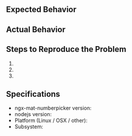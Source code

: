 ## Expected Behavior


## Actual Behavior


## Steps to Reproduce the Problem

  1.
  1.
  1.

## Specifications

  - ngx-mat-numberpicker version:
  - nodejs version:
  - Platform (Linux / OSX / other):
  - Subsystem:
